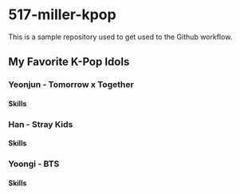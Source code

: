 # 517-miller-kpop

This is a sample repository used to get used to the Github workflow.

## My Favorite K-Pop Idols

### Yeonjun - Tomorrow x Together

#### Skills

### Han - Stray Kids

#### Skills 

### Yoongi - BTS 

#### Skills